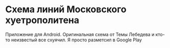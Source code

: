 # Схема линий Московского хуетрополитена
Приложение для Android. Оригинальная схема от Темы Лебедева и кто-то неизвестый все схуячил. Я просто разметсил в Google Play
